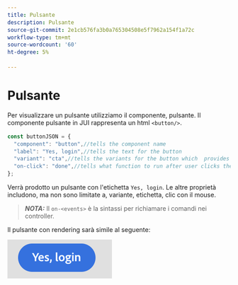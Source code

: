 ```yaml
---
title: Pulsante
description: Pulsante
source-git-commit: 2e1cb576fa3b0a765304508e5f7962a154f1a72c
workflow-type: tm+mt
source-wordcount: '60'
ht-degree: 5%

---
```



# Pulsante

Per visualizzare un pulsante utilizziamo il componente, pulsante.
Il componente pulsante in JUI rappresenta un html `<button/>`.

```js title="buttonJSON.js"
const buttonJSON = {
  "component": "button",//tells the component name
  "label": "Yes, login",//tells the text for the button
  "variant": "cta",//tells the variants for the button which  provides default styles
  "on-click": "done",//tells what function to run after user clicks the button
};
```

Verrà prodotto un pulsante con l&#39;etichetta `Yes, login`. Le altre proprietà includono, ma non sono limitate a, variante, etichetta, clic con il mouse.
> **_NOTA:_**  Il `on-<events>` è la sintassi per richiamare i comandi nei controller.

Il pulsante con rendering sarà simile al seguente:

![pulsante](imgs/yes_login_button.png "Pulsante")
